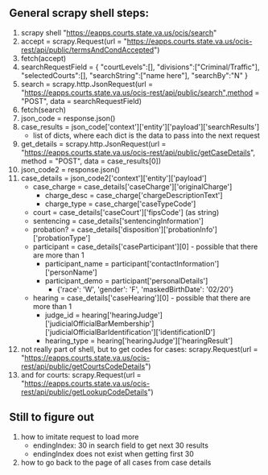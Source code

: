## General scrapy shell steps:

1. scrapy shell "https://eapps.courts.state.va.us/ocis/search"
2. accept = scrapy.Request(url = "https://eapps.courts.state.va.us/ocis-rest/api/public/termsAndCondAccepted")
3. fetch(accept)
4. searchRequestField = {
			"courtLevels":[],
 			"divisions":["Criminal/Traffic"],
 			"selectedCourts":[],
 			"searchString":["name here"],
 			"searchBy":"N"
 		}
5. search = scrapy.http.JsonRequest(url = "https://eapps.courts.state.va.us/ocis-rest/api/public/search",method = "POST", data = searchRequestField)
6. fetch(search)
7. json_code = response.json()
8. case_results = json_code['context']['entity']['payload']['searchResults']
	- list of dicts, where each dict is the data to pass into the next request
9. get_details = scrapy.http.JsonRequest(url = "https://eapps.courts.state.va.us/ocis-rest/api/public/getCaseDetails", method = "POST", data = case_results[0])
10. json_code2 = response.json()
11. case_details = json_code2['context']['entity']['payload']
	- case_charge = case_details['caseCharge']['originalCharge']
		- charge_desc = case_charge['chargeDescriptionText']
		- charge_type = case_charge['caseTypeCode']
	- court = case_details['caseCourt']['fipsCode'] (as string)
	- sentencing = case_details['sentencingInformation']
	- probation? = case_details['disposition']['probationInfo']['probationType']
	- participant = case_details['caseParticipant'][0] - possible that there are more than 1
		- participant_name = participant['contactInformation']['personName']
		- participant_demo = participant['personalDetails']
			- {'race': 'W', 'gender': 'F', 'maskedBirthDate': '02/20'}
	- hearing = case_details['caseHearing'][0] - possible that there are more than 1
		- judge_id = hearing['hearingJudge']['judicialOfficialBarMembership']['judicialOfficialBarIdentification']['identificationID']
		- hearing_type = hearing['hearingJudge']['hearingResult']
12. not really part of shell, but to get codes for cases: scrapy.Request(url = "https://eapps.courts.state.va.us/ocis-rest/api/public/getCourtsCodeDetails")
13. and for courts: scrapy.Request(url = "https://eapps.courts.state.va.us/ocis-rest/api/public/getLookupCodeDetails")

## Still to figure out
1. how to imitate request to load more
	- endingIndex: 30 in search field to get next 30 results
	- endingIndex does not exist when getting first 30
2. how to go back to the page of all cases from case details
